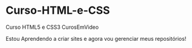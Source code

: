 # Curso-HTML-e-CSS
 Curso HTML5 e CSS3 CurosEmVideo

Estou Aprendendo a criar sites e agora vou gerenciar meus repositórios!